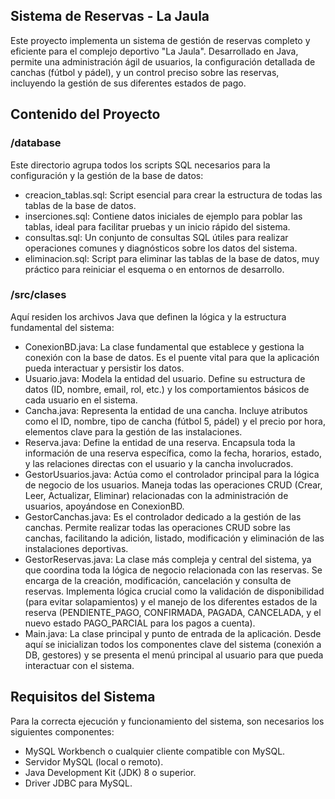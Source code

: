 ## Sistema de Reservas - La Jaula
Este proyecto implementa un sistema de gestión de reservas completo y eficiente para el complejo deportivo "La Jaula". Desarrollado en Java, permite una administración ágil de usuarios, la configuración detallada de canchas (fútbol y pádel), y un control preciso sobre las reservas, incluyendo la gestión de sus diferentes estados de pago.

## Contenido del Proyecto
### /database

Este directorio agrupa todos los scripts SQL necesarios para la configuración y la gestión de la base de datos:
- creacion_tablas.sql: Script esencial para crear la estructura de todas las tablas de la base de datos.
- inserciones.sql: Contiene datos iniciales de ejemplo para poblar las tablas, ideal para facilitar pruebas y un inicio rápido del sistema.
- consultas.sql: Un conjunto de consultas SQL útiles para realizar operaciones comunes y diagnósticos sobre los datos del sistema.
- eliminacion.sql: Script para eliminar las tablas de la base de datos, muy práctico para reiniciar el esquema o en entornos de desarrollo.

### /src/clases

Aquí residen los archivos Java que definen la lógica y la estructura fundamental del sistema:
- ConexionBD.java: La clase fundamental que establece y gestiona la conexión con la base de datos. Es el puente vital para que la aplicación pueda interactuar y persistir los datos.
- Usuario.java: Modela la entidad del usuario. Define su estructura de datos (ID, nombre, email, rol, etc.) y los comportamientos básicos de cada usuario en el sistema.
- Cancha.java: Representa la entidad de una cancha. Incluye atributos como el ID, nombre, tipo de cancha (fútbol 5, pádel) y el precio por hora, elementos clave para la gestión de las instalaciones.
- Reserva.java: Define la entidad de una reserva. Encapsula toda la información de una reserva específica, como la fecha, horarios, estado, y las relaciones directas con el usuario y la cancha involucrados.
- GestorUsuarios.java: Actúa como el controlador principal para la lógica de negocio de los usuarios. Maneja todas las operaciones CRUD (Crear, Leer, Actualizar, Eliminar) relacionadas con la administración de usuarios, apoyándose en ConexionBD.
- GestorCanchas.java: Es el controlador dedicado a la gestión de las canchas. Permite realizar todas las operaciones CRUD sobre las canchas, facilitando la adición, listado, modificación y eliminación de las instalaciones deportivas.
- GestorReservas.java: La clase más compleja y central del sistema, ya que coordina toda la lógica de negocio relacionada con las reservas. Se encarga de la creación, modificación, cancelación y consulta de reservas. Implementa lógica crucial como la validación de disponibilidad (para evitar solapamientos) y el manejo de los diferentes estados de la reserva (PENDIENTE_PAGO, CONFIRMADA, PAGADA, CANCELADA, y el nuevo estado PAGO_PARCIAL para los pagos a cuenta).
- Main.java: La clase principal y punto de entrada de la aplicación. Desde aquí se inicializan todos los componentes clave del sistema (conexión a DB, gestores) y se presenta el menú principal al usuario para que pueda interactuar con el sistema.

## Requisitos del Sistema
Para la correcta ejecución y funcionamiento del sistema, son necesarios los siguientes componentes:
- MySQL Workbench o cualquier cliente compatible con MySQL.
- Servidor MySQL (local o remoto).
- Java Development Kit (JDK) 8 o superior.
- Driver JDBC para MySQL.
